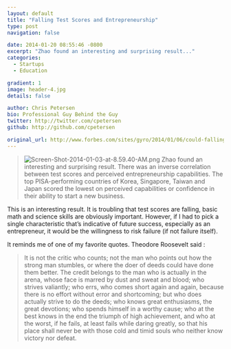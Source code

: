 ```yaml
---
layout: default
title: "Falling Test Scores and Entrepreneurship"
type: post
navigation: false

date: 2014-01-20 08:55:46 -0800
excerpt: "Zhao found an interesting and surprising result..."
categories:
  - Startups
  - Education

gradient: 1
image: header-4.jpg
details: false

author: Chris Petersen
bio: Professional Guy Behind the Guy
twitter: http://twitter.com/cpetersen
github: http://github.com/cpetersen

original_url: http://www.forbes.com/sites/gyro/2014/01/06/could-falling-test-scores-be-a-good-thing-for-the-u-s/
---
```





 >  ![Screen-Shot-2014-01-03-at-8.59.40-AM.png](/attachments/f8cf14a9d622492c59c535e85081a765/image.png)  Zhao found an interesting and surprising result.  There was an inverse correlation between test scores and perceived entrepreneurship capabilities. The top PISA-performing countries of Korea, Singapore, Taiwan and Japan scored the lowest on perceived capabilities or confidence in their ability to start a new business. 

 > 

 This is an interesting result. It is troubling that test scores are falling, basic math and science skills are obviously important. However, if I had to pick a single characteristic that’s indicative of future success, especially as an entrepreneur, it would be the willingness to risk failure (if not failure itself). 

 It reminds me of one of my favorite quotes. Theodore Roosevelt said : 

 >  It is not the critic who counts; not the man who points out how the strong man stumbles, or where the doer of deeds could have done them better. The credit belongs to the man who is actually in the arena, whose face is marred by dust and sweat and blood; who strives valiantly; who errs, who comes short again and again, because there is no effort without error and shortcoming; but who does actually strive to do the deeds; who knows great enthusiasms, the great devotions; who spends himself in a worthy cause; who at the best knows in the end the triumph of high achievement, and who at the worst, if he fails, at least fails while daring greatly, so that his place shall never be with those cold and timid souls who neither know victory nor defeat. 

 

